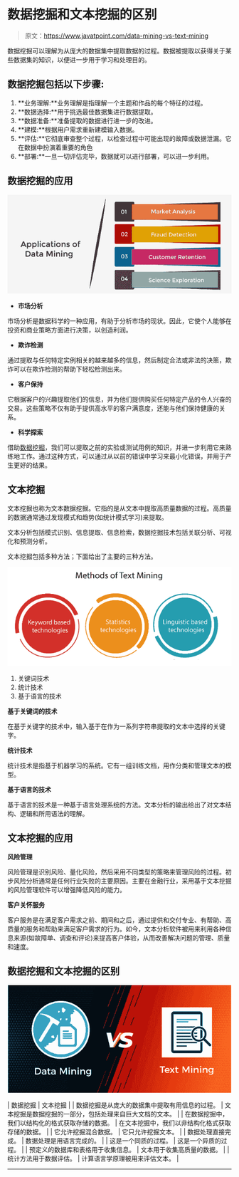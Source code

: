 # 数据挖掘和文本挖掘的区别

> 原文：<https://www.javatpoint.com/data-mining-vs-text-mining>

数据挖掘可以理解为从庞大的数据集中提取数据的过程。数据被提取以获得关于某些数据集的知识，以便进一步用于学习和处理目的。

## 数据挖掘包括以下步骤:

1.  **业务理解:**业务理解是指理解一个主题和作品的每个特征的过程。
2.  **数据选择:**用于挑选最佳数据集进行数据提取。
3.  **数据准备:**准备提取的数据进行进一步的改进。
4.  **建模:**根据用户需求重新建模输入数据。
5.  **评估:**它彻底审查整个过程，以检查过程中可能出现的故障或数据泄漏。它在数据中扮演着重要的角色
6.  **部署:**一旦一切评估完毕，数据就可以进行部署，可以进一步利用。

## 数据挖掘的应用

![Data mining vs Text mining](img/fc4c06245306e20fd7299e0ee499f2de.png)

*   **市场分析**

市场分析是数据科学的一种应用，有助于分析市场的现状。因此，它使个人能够在投资和商业策略方面进行决策，以创造利润。

*   **欺诈检测**

通过提取与任何特定实例相关的越来越多的信息，然后制定合法或非法的决策，欺诈可以在欺诈检测的帮助下轻松检测出来。

*   **客户保持**

它根据客户的兴趣提取他们的信息，并为他们提供购买任何特定产品的令人兴奋的交易。这些策略不仅有助于提供高水平的客户满意度，还能与他们保持健康的关系。

*   **科学探索**

借助[数据挖掘](https://www.javatpoint.com/data-mining)，我们可以提取之前的实验或测试用例的知识，并进一步利用它来熟练地工作。通过这种方式，可以通过从以前的错误中学习来最小化错误，并用于产生更好的结果。

## 文本挖掘

文本挖掘也称为文本数据挖掘。它指的是从文本中提取高质量数据的过程。高质量的数据通常通过发现模式和趋势(如统计模式学习)来提取。

文本分析包括模式识别、信息提取、信息检索，数据挖掘技术包括关联分析、可视化和预测分析。

文本挖掘包括多种方法；下面给出了主要的三种方法。

![Data mining vs Text mining](img/89b032cb741c98ceab8949c01ac1933a.png)

1.  关键词技术
2.  统计技术
3.  基于语言的技术

**基于关键词的技术**

在基于关键字的技术中，输入基于在作为一系列字符串提取的文本中选择的关键字。

**统计技术**

统计技术是指基于机器学习的系统。它有一组训练文档，用作分类和管理文本的模型。

**基于语言的技术**

基于语言的技术是一种基于语言处理系统的方法。文本分析的输出给出了对文本结构、逻辑和所用语法的理解。

## 文本挖掘的应用

**风险管理**

风险管理是识别风险、量化风险，然后采用不同类型的策略来管理风险的过程。初步风险分析通常是任何行业失败的主要原因。主要在金融行业，采用基于文本挖掘的风险管理软件可以增强降低风险的能力。

**客户关怀服务**

客户服务是在满足客户需求之前、期间和之后，通过提供和交付专业、有帮助、高质量的服务和帮助来满足客户需求的行为。如今，文本分析软件被用来利用各种信息来源(如故障单、调查和评论)来提高客户体验，从而改善解决问题的管理、质量和速度。

## 数据挖掘和文本挖掘的区别

![Data mining vs Text mining](img/67f4224065d3befaf92a0733f46df6f4.png)

| 数据挖掘 | 文本挖掘 |
| 数据挖掘是从庞大的数据集中提取有用信息的过程。 | 文本挖掘是数据挖掘的一部分，包括处理来自巨大文档的文本。 |
| 在数据挖掘中，我们以结构化的格式获取存储的数据。 | 在文本挖掘中，我们以非结构化格式获取存储的数据。 |
| 它允许挖掘混合数据。 | 它只允许挖掘文本。 |
| 数据处理直接完成。 | 数据处理是用语言完成的。 |
| 这是一个同质的过程。 | 这是一个异质的过程。 |
| 预定义的数据库和表格用于收集信息。 | 文本用于收集高质量的数据。 |
| 统计方法用于数据评估。 | 计算语言学原理被用来评估文本。 |

* * *
